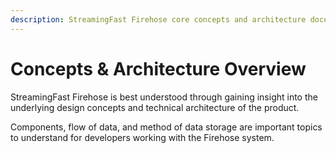 ```yaml
---
description: StreamingFast Firehose core concepts and architecture documentation overview
---
```


# Concepts & Architecture Overview

StreamingFast Firehose is best understood through gaining insight into the underlying design concepts and technical architecture of the product.

Components, flow of data, and method of data storage are important topics to understand for developers working with the Firehose system.
